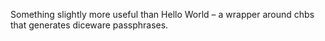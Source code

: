 Something slightly more useful than Hello World – a wrapper around chbs that generates diceware passphrases.
